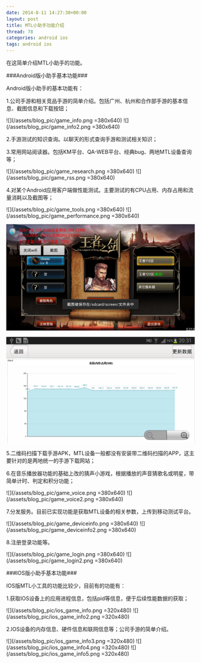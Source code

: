 ```yaml
---
date: 2014-8-11 14:27:30+00:00
layout: post
title: MTL小助手功能介绍
thread: 78
categories: android ios
tags: android ios
---
```


在这简单介绍MTL小助手的功能。


###Android版小助手基本功能###

Android版小助手的基本功能有：

1.公司手游和相关竞品手游的简单介绍。包括广州、杭州和合作部手游的基本信息、截图信息和下载按钮；

![](/assets/blog_pic/game_info.png =380x640)
![](/assets/blog_pic/game_info2.png =380x640)

2.手游测试的知识查询。以聊天的形式查询手游和测试相关知识；

3.常用网站阅读器。包括KM平台、QA-WEB平台、经典bug、两地MTL设备查询等；

![](/assets/blog_pic/game_research.png =380x640)
![](/assets/blog_pic/game_rss.png =380x640)

4.对某个Android应用客户端做性能测试。主要测试的有CPU占用、内存占用和流量消耗以及截图等；

![](/assets/blog_pic/game_tools.png =380x640)
![](/assets/blog_pic/game_performance.png =380x640)

![](/assets/blog_pic/game_performance2.png)

![](/assets/blog_pic/game_performance3.png)

5.二维码扫描下载手游APK，MTL设备一般都没有安装带二维码扫描的APP，这主要针对的是两地统一的手游下载网站；

6.在音乐播放器功能的基础上改的猜声小游戏，根据播放的声音猜歌名或明星，带简单计时、判定和积分功能；

![](/assets/blog_pic/game_voice.png =380x640)
![](/assets/blog_pic/game_voice2.png =380x640)

7.分发服务。目前已实现功能是获取MTL设备的相关参数，上传到移动测试平台。

![](/assets/blog_pic/game_deviceinfo.png =380x640)
![](/assets/blog_pic/game_deviceinfo2.png =380x640)

8.注册登录功能等。

![](/assets/blog_pic/game_login.png =380x640)
![](/assets/blog_pic/game_login2.png =380x640)

###IOS版小助手基本功能###

IOS版MTL小工具的功能比较少，目前有的功能有：

1.获取IOS设备上的应用进程信息，包括pid等信息，便于后续性能数据的获取；

![](/assets/blog_pic/ios_game_info.png =320x480)
![](/assets/blog_pic/ios_game_info2.png =320x480)

2.IOS设备的内存信息、硬件信息和联网信息等；公司手游的简单介绍。

![](/assets/blog_pic/ios_game_info3.png =320x480)
![](/assets/blog_pic/ios_game_info4.png =320x480)
![](/assets/blog_pic/ios_game_info5.png =320x480)